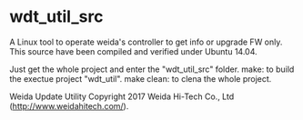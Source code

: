 # wdt_util_src
A Linux tool to operate weida's controller to get info or upgrade FW only.
This source have been compiled and verified under Ubuntu 14.04.

Just get the whole project and enter the "wdt_util_src" folder.
  make: to build the exectue project "wdt_util".
  make clean: to clena the whole project.

Weida Update Utility
Copyright 2017 Weida Hi-Tech Co., Ltd (http://www.weidahitech.com/).

